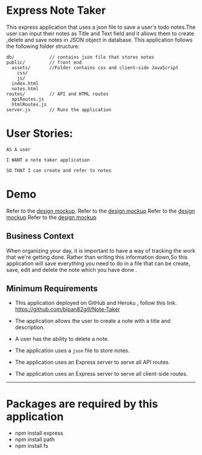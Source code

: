 # Express Note Taker

This express application that uses a json file to save a user's todo notes.The user can input their notes as Title and Text field and it allows them to create ,delete and save notes in JSON object in database.
This application follows the following folder structure:

```
db/             // contains json file that stores notes
public/         // front end
  assets/       //Folder contains css and client-side JavaScript
    css/
    js/
  index.html
  notes.html
routes/         // API and HTML routes
  apiRoutes.js  
  htmlRoutes.js
server.js       // Runs the application
```
# User Stories:
```
AS A user

I WANT a note taker application

SO THAT I can create and refer to notes
```
# Demo 

Refer to the [design mockup](./Assets/noteTaker.gif).
Refer to the [design mockup](./Assets/noteTaker1.png)
Refer to the [design mockup](./Assets/noteTaker2.png)
Refer to the [design mockup](./Assets/noteTaker3.png)

## Business Context

When organizing your day, it is important to have a way of tracking the work that we're getting done. Rather than writing this information down,So this  application will save everything you need to do in a file that can be create, save, edit and delete the note which you have done .

## Minimum Requirements

* This application  deployed on GitHub and Heroku , follow this link.
  https://github.com/bipan82gill/Note-Taker

* The application allows the user to create a note with a title and description.

* A user has the ability to delete a note.

* The application uses a `json` file to store notes.

* The application uses an Express server to serve all API routes.

* The application uses an Express server to serve all client-side routes.

- - -

# Packages are required by this application 

  * npm install express
  * npm install path
  * npm install  fs